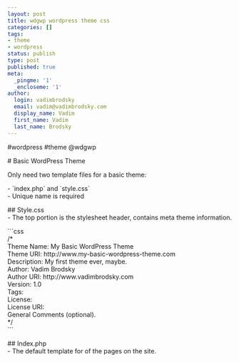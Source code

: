 ```yaml
---
layout: post
title: wdgwp wordpress theme css
categories: []
tags:
- theme
- wordpress
status: publish
type: post
published: true
meta:
  _pingme: '1'
  _encloseme: '1'
author:
  login: vadimbrodsky
  email: vadim@vadimbrodsky.com
  display_name: Vadim
  first_name: Vadim
  last_name: Brodsky
---
```

<p>#wordpress #theme @wdgwp</p>
<p># Basic WordPress Theme</p>
<p>Only need two template files for a basic theme:</p>
<p>- `index.php` and `style.css`<br />
- Unique name is required</p>
<p>## Style.css<br />
- The top portion is the stylesheet header, contains meta theme information.</p>
<p>```css<br />
/*<br />
Theme Name: My Basic WordPress Theme<br />
Theme URI: http://www.my-basic-wordpress-theme.com<br />
Description: My first theme ever, maybe.<br />
Author: Vadim Brodsky<br />
Author URI: http://www.vadimbrodsky.com<br />
Version: 1.0<br />
Tags:<br />
License:<br />
License URI:<br />
General Comments (optional).<br />
*/<br />
```</p>
<p>## Index.php<br />
- The default template for of the pages on the site.</p>
